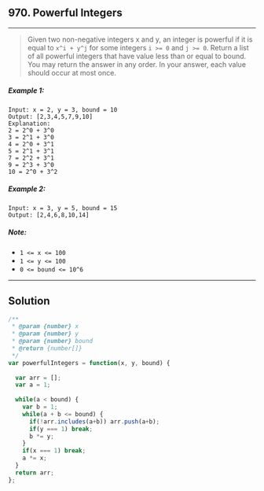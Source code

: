 ## 970. Powerful Integers
---
> Given two non-negative integers x and y, an integer is powerful if it is equal to `x^i + y^j` for some integers `i >= 0` and `j >= 0`.
> Return a list of all powerful integers that have value less than or equal to bound.
> You may return the answer in any order.  In your answer, each value should occur at most once.

 

##### Example 1:
```
Input: x = 2, y = 3, bound = 10
Output: [2,3,4,5,7,9,10]
Explanation: 
2 = 2^0 + 3^0
3 = 2^1 + 3^0
4 = 2^0 + 3^1
5 = 2^1 + 3^1
7 = 2^2 + 3^1
9 = 2^3 + 3^0
10 = 2^0 + 3^2
```
##### Example 2:
```
Input: x = 3, y = 5, bound = 15
Output: [2,4,6,8,10,14]
```

##### Note:

- `1 <= x <= 100`
- `1 <= y <= 100`
- `0 <= bound <= 10^6`

---
## Solution
```javascript
/**
 * @param {number} x
 * @param {number} y
 * @param {number} bound
 * @return {number[]}
 */
var powerfulIntegers = function(x, y, bound) {
    
  var arr = [];
  var a = 1;
  
  while(a < bound) {
    var b = 1;
    while(a + b <= bound) {
      if(!arr.includes(a+b)) arr.push(a+b);
      if(y === 1) break;
      b *= y;
    }
    if(x === 1) break;
    a *= x;
  }
  return arr;
};
```
